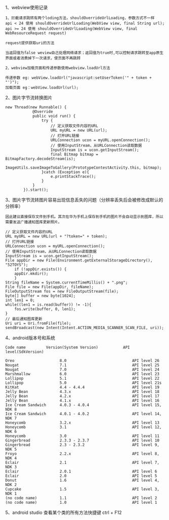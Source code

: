 1、webview使用记录

	1、拦截请求跳转有两个loding方法，shouldOverrideUrlLoading，参数方式不一样
	api < 24 使用 shouldOverrideUrlLoading(WebView view, final String url);
	api >= 24 使用 shouldOverrideUrlLoading(WebView view, final WebResourceRequest request)

	request提供获取uri的方法

	当返回值为false weview自己处理网络请求；返回值为true时,可以控制请求跳转至app原生界面或者消费掉下一次请求，使页面不再跳转

	2、webview加载页面和传递参数使用webview.loadUrl方法

	传递参数 eg: webView.loadUrl("javascript:setUserToken('" + token + "')");
	加载页面 eg：webView.loadUrl(url);
	
2、图片字节流转换图片

	new Thread(new Runnable() {
	            @Override
	            public void run() {
	                try {
	                    // 定义获取文件内容的URL
	                    URL myURL = new URL(url);
	                    // 打开URL链接
	                    URLConnection ucon = myURL.openConnection();
	                    // 使用InputStream，从URLConnection读取数据
	                    InputStream is = ucon.getInputStream();
	                    final Bitmap bitmap = BitmapFactory.decodeStream(is);
	                ImageUtils.saveImageToGallery(PrototypeContestActivity.this, bitmap);
	                }catch (Exception e){
	                    e.printStackTrace();
	                }
	            }
	        }).start();

3、图片字节流转图片容易出现信息丢失的问题（分辨率丢失后会被修改成默认的分辨率）

	因此建议直接保存文件到手机。其次在华为手机上保存到手机的图片不会自动显示到图库，所以需要发送广播通知图库更新照片。

	// 定义获取文件内容的URL
	URL myURL = new URL(url + "?token=" + token);
	// 打开URL链接
	URLConnection ucon = myURL.openConnection();
	// 使用InputStream，从URLConnection读取数据
	InputStream is = ucon.getInputStream();
	File appDir = new File(Environment.getExternalStorageDirectory(), "52TOYS");
		if (!appDir.exists()) {
		appDir.mkdir();
		}
	String fileName = System.currentTimeMillis() + ".png";
	File file = new File(appDir, fileName);
	FileOutputStream fos = new FileOutputStream(file);
	byte[] buffer = new byte[1024];
	int len1 = 0;
	while((len1 = is.read(buffer)) != -1){
		fos.write(buffer, 0, len1);
	}
	// 最后通知图库更新
	Uri uri = Uri.fromFile(file);
	sendBroadcast(new Intent(Intent.ACTION_MEDIA_SCANNER_SCAN_FILE, uri));

4、android版本号和系统

	Code name 	      Version(System Version) 	        API level(SdkVersion)

	Oreo                    8.0								API level 26
	Nougat 	                7.1 	                        API level 25
	Nougat 	                7.0 	                        API level 24
	Marshmallow 	        6.0 	                        API level 23
	Lollipop 	            5.1 	                        API level 22
	Lollipop 	            5.0 	                        API level 21s
	KitKat 	                4.4 - 4.4.4 	                API level 19
	Jelly Bean 	            4.3.x 	                        API level 18
	Jelly Bean 	            4.2.x 	                        API level 17
	Jelly Bean 	            4.1.x 	                        API level 16
	Ice Cream Sandwich 	    4.0.3 - 4.0.4 	                API level 15, NDK 8
	Ice Cream Sandwich 	    4.0.1 - 4.0.2 	                API level 14, NDK 7
	Honeycomb 	            3.2.x 	                        API level 13
	Honeycomb 	            3.1 	                        API level 12, NDK 6
	Honeycomb 	            3.0 	                        API level 11
	Gingerbread 	        2.3.3 - 2.3.7 	                API level 10
	Gingerbread 	        2.3 - 2.3.2 	                API level 9, NDK 5
	Froyo 	                2.2.x 	                        API level 8, NDK 4
	Eclair 	                2.1 	                        API level 7, NDK 3
	Eclair 	                2.0.1 	                        API level 6
	Eclair 	                2.0 	                        API level 5
	Donut 	                1.6 	                        API level 4, NDK 2
	Cupcake 	            1.5 	                        API level 3, NDK 1
	(no code name) 	        1.1 	                        API level 2
	(no code name) 	        1.0 	                        API level 1

5、android studio 查看某个类的所有方法快捷键 ctrl + F12
